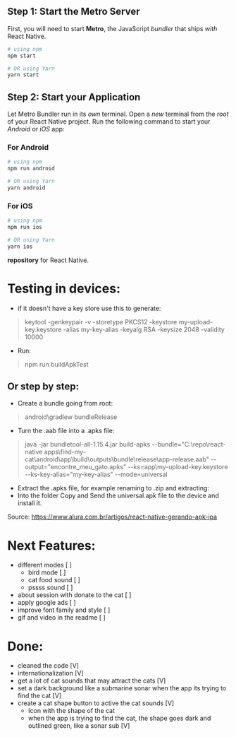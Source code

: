 
## Step 1: Start the Metro Server

First, you will need to start **Metro**, the JavaScript _bundler_ that ships _with_ React Native.

```bash
# using npm
npm start

# OR using Yarn
yarn start
```

## Step 2: Start your Application

Let Metro Bundler run in its _own_ terminal. Open a _new_ terminal from the _root_ of your React Native project. Run the following command to start your _Android_ or _iOS_ app:

### For Android

```bash
# using npm
npm run android

# OR using Yarn
yarn android
```

### For iOS

```bash
# using npm
npm run ios

# OR using Yarn
yarn ios
```
**repository** for React Native.

# Testing in devices:
- if it doesn't have a key store use this to generate:
> keytool -genkeypair -v -storetype PKCS12 -keystore my-upload-key.keystore -alias my-key-alias -keyalg RSA -keysize 2048 -validity 10000                

- Run: 
> npm run buildApkTest

## Or step by step:
- Create a bundle going from root:
> android\gradlew bundleRelease

- Turn the .aab file into a .apks file:
> java -jar bundletool-all-1.15.4.jar build-apks --bundle="C:\repo\react-native apps\find-my-cat\android\app\build\outputs\bundle\release\app-release.aab" --output="encontre_meu_gato.apks" --ks=app\my-upload-key.keystore --ks-key-alias="my-key-alias" --mode=universal

- Extract the .apks file, for example renaming to .zip and extracting:
- Into the folder Copy and Send the universal.apk file to the device and install it.

Source:
https://www.alura.com.br/artigos/react-native-gerando-apk-ipa

# Next Features:

- different modes [ ]
   - bird mode [ ]
   - cat food sound [ ]
   - pssss sound [ ]
- about session with donate to the cat [ ]
- apply google ads [ ]
- improve font family and style [ ]
- gif and video in the readme [ ]


# Done:
- cleaned the code [V]
- internationalization [V]
- get a lot of cat sounds that may attract the cats [V]
- set a dark background like a submarine sonar when the app its trying to find the cat [V]
- create a cat shape button to active the cat sounds  [V]
   - Icon with the shape of the cat
   - when the app is trying to find the cat, the shape goes dark and outlined green, like a sonar sub  [V]
